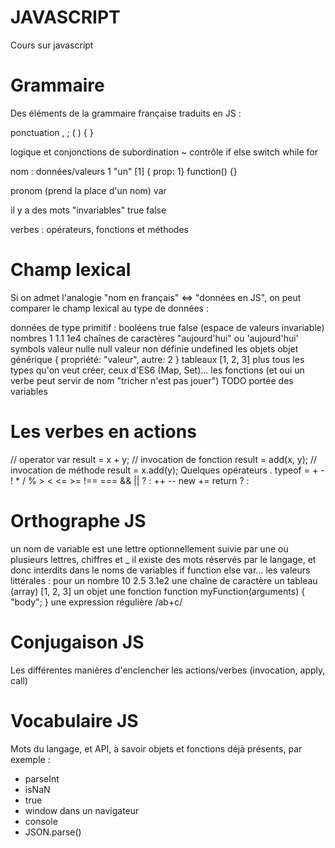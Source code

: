 # JAVASCRIPT
Cours sur javascript

Grammaire
=
Des éléments de la grammaire française traduits en JS :

ponctuation , ; ( ) { }

logique et conjonctions de subordination ~ contrôle if else switch while for

nom : données/valeurs 1 "un" [1] { prop: 1} function() {}

pronom (prend la place d'un nom) var

il y a des mots "invariables" true false

verbes : opérateurs, fonctions et méthodes  

Champ lexical
=
Si on admet l'analogie "nom en français" <=> "données en JS", on peut comparer le champ lexical au type de données :

données de type primitif :
booléens true false (espace de valeurs invariable)
nombres 1 1.1 1e4
chaînes de caractères "aujourd'hui" ou 'aujourd\'hui'
symbols
valeur nulle null
valeur non définie undefined
les objets
objet générique { propriété: "valeur", autre: 2 }
tableaux [1, 2, 3]
plus tous les types qu'on veut créer, ceux d'ES6 (Map, Set)...
les fonctions (et oui un verbe peut servir de nom "tricher n'est pas jouer")
TODO portée des variables

Les verbes en actions
=
// operator
var result = x + y;
// invocation de fonction
result = add(x, y);
// invocation de méthode
result = x.add(y);
Quelques opérateurs . typeof = + - ! * / % > < <= >= !== === && || ? : ++ -- new += return ? :

Orthographe JS
=
un nom de variable est une lettre optionnellement suivie par une ou plusieurs lettres, chiffres et _
il existe des mots réservés par le langage, et donc interdits dans le noms de variables if function else var...
les valeurs littérales :
pour un nombre 10 2.5 3.1e2
une chaîne de caractère
un tableau (array) [1, 2, 3]
un objet
une fonction function myFunction(arguments) { "body"; }
une expression régulière /ab+c/

Conjugaison JS
=
Les différentes manières d'enclencher les actions/verbes (invocation, apply, call)

Vocabulaire JS
=
Mots du langage, et API, à savoir objets et fonctions déjà présents, par exemple :

* parseInt
* isNaN
* true
* window dans un navigateur
* console
* JSON.parse()
